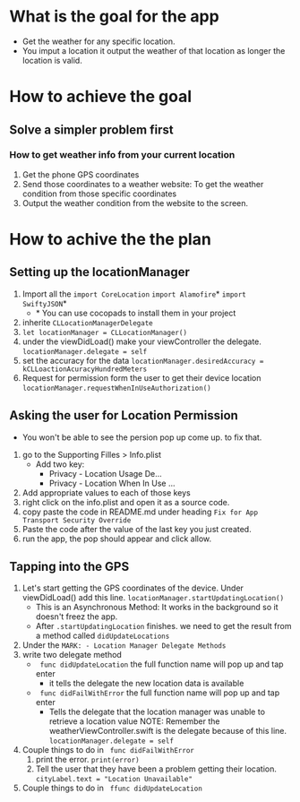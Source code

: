# What is the goal for the app
* Get the weather for any specific location.
* You imput a location it output the weather of that location as longer the location is valid.

# How to achieve the goal
## Solve a simpler problem first
### How to get weather info from your current location
1. Get the phone GPS coordinates
1. Send those coordinates to a weather website: To get the weather condition from those specific coordinates
1. Output the weather condition from the website to the screen.


# How to achive the the plan

## Setting up the locationManager
1. Import all the 
    `import CoreLocation`
    `import Alamofire`*
    `import SwiftyJSON`*
    * \* You can use cocopads to install them in your project
1. inherite `CLLocationManagerDelegate`
1. `let locationManager = CLLocationManager()`
1. under the viewDidLoad() make your viewController the delegate. 
   `locationManager.delegate = self`
1. set the accuracy for the data 
    `locationManager.desiredAccuracy = kCLLoactionAcuracyHundredMeters`
1. Request for permission form the user to get their device location
    `locationManager.requestWhenInUseAuthorization()`

## Asking the user for Location Permission
* You won't be able to see the persion pop up come up. to fix that. 
1. go to the Supporting Filles > Info.plist
    * Add two key: 
        * Privacy - Location Usage De...
        * Privacy - Location When In Use ...
1. Add appropriate values to each of those keys 
1. right click on the info.plist and open it as a source code.
1. copy paste the code in README.md under heading `Fix for App Transport Security Override`
1. Paste the code after the value of the last key you just created. 
1. run the app, the pop should appear and click allow. 

## Tapping into the GPS
1. Let's start getting the GPS coordinates of the device. Under viewDidLoad() add this line.
    `locationManager.startUpdatingLocation()`
    * This is an Asynchronous Method: It works in the background so it doesn't freez the app.
    * After `.startUpdatingLocation` finishes. we need to get the result from a method called `didUpdateLocations`
1. Under the `MARK: - Location Manager Delegate Methods`
1. write two delegate method 
    * ` func didUpdateLocation` the full function name will pop up and tap enter
        * it tells the delegate the new location data is available 
    * ` func didFailWithError` the full function name will pop up and tap enter
        * Tells the delegate that the location manager was unable to retrieve a location value
NOTE: Remember the weatherViewController.swift is the delegate because of this line. `locationManager.delegate = self`
1. Couple things to do in ` func didFailWithError`
    1. print the error. `print(error)`
    1. Tell the user that they have been a problem getting their location. `cityLabel.text = "Location Unavailable"`
1. Couple things to do in ` ffunc didUpdateLocation`























